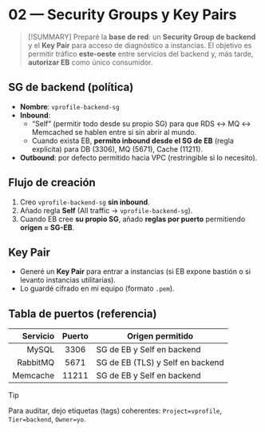 <!-- 02-security-groups-y-keypairs.md -->
# 02 — Security Groups y Key Pairs

> [!SUMMARY]
> Preparé la **base de red**: un **Security Group de backend** y el **Key Pair** para acceso de diagnóstico a instancias. El objetivo es permitir tráfico **este-oeste** entre servicios del backend y, más tarde, **autorizar EB** como único consumidor.

## SG de backend (política)
- **Nombre**: `vprofile-backend-sg`
- **Inbound**:
  - “Self” (permitir todo desde su propio SG) para que RDS ↔ MQ ↔ Memcached se hablen entre sí sin abrir al mundo.
  - Cuando exista EB, **permito inbound desde el SG de EB** (regla explícita) para DB (3306), MQ (5671), Cache (11211).
- **Outbound**: por defecto permitido hacia VPC (restringible si lo necesito).

## Flujo de creación
1. Creo `vprofile-backend-sg` **sin inbound**.
2. Añado regla **Self** (All traffic → `vprofile-backend-sg`).
3. Cuando EB cree **su propio SG**, añado **reglas por puerto** permitiendo **origen = SG-EB**.

## Key Pair
- Generé un **Key Pair** para entrar a instancias (si EB expone bastión o si levanto instancias utilitarias).
- Lo guardé cifrado en mi equipo (formato `.pem`).

## Tabla de puertos (referencia)
| Servicio | Puerto | Origen permitido                        |
|---------:|:------:|-----------------------------------------|
|   MySQL  |  3306  | SG de EB y Self en backend              |
| RabbitMQ |  5671  | SG de EB (TLS) y Self en backend        |
| Memcache |  11211 | SG de EB y Self en backend              |

> [!TIP]
> Para auditar, dejo etiquetas (tags) coherentes: `Project=vprofile`, `Tier=backend`, `Owner=yo`.
